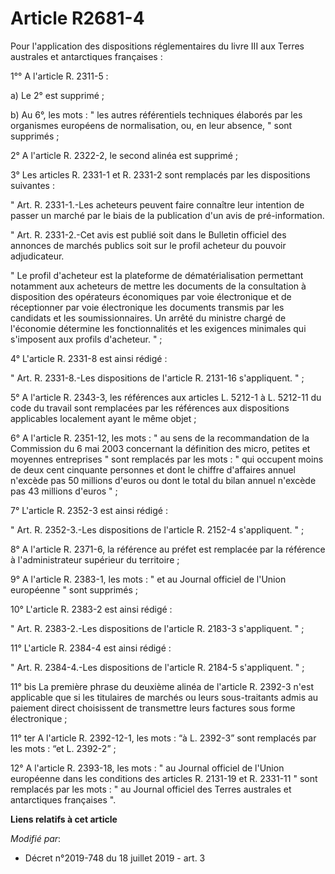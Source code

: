 # Article R2681-4

Pour l'application des dispositions réglementaires du livre III aux Terres australes et antarctiques françaises :

1°° A l'article R. 2311-5 :

a) Le 2° est supprimé ;

b) Au 6°, les mots : " les autres référentiels techniques élaborés par les organismes européens de normalisation, ou, en leur
absence, " sont supprimés ;

2° A l'article R. 2322-2, le second alinéa est supprimé ;

3° Les articles R. 2331-1 et R. 2331-2 sont remplacés par les dispositions suivantes :

" Art. R. 2331-1.-Les acheteurs peuvent faire connaître leur intention de passer un marché par le biais de la publication
d'un avis de pré-information.

" Art. R. 2331-2.-Cet avis est publié soit dans le Bulletin officiel des annonces de marchés publics soit sur le profil
acheteur du pouvoir adjudicateur.

" Le profil d'acheteur est la plateforme de dématérialisation permettant notamment aux acheteurs de mettre les documents de
la consultation à disposition des opérateurs économiques par voie électronique et de réceptionner par voie électronique les
documents transmis par les candidats et les soumissionnaires. Un arrêté du ministre chargé de l'économie détermine les
fonctionnalités et les exigences minimales qui s'imposent aux profils d'acheteur. " ;

4° L'article R. 2331-8 est ainsi rédigé :

" Art. R. 2331-8.-Les dispositions de l'article R. 2131-16 s'appliquent. " ;

5° A l'article R. 2343-3, les références aux articles L. 5212-1 à L. 5212-11 du code du travail sont remplacées par les
références aux dispositions applicables localement ayant le même objet ;

6° A l'article R. 2351-12, les mots : " au sens de la recommandation de la Commission du 6 mai 2003 concernant la définition
des micro, petites et moyennes entreprises " sont remplacés par les mots : " qui occupent moins de deux cent cinquante
personnes et dont le chiffre d'affaires annuel n'excède pas 50 millions d'euros ou dont le total du bilan annuel n'excède pas
43 millions d'euros " ;

7° L'article R. 2352-3 est ainsi rédigé :

" Art. R. 2352-3.-Les dispositions de l'article R. 2152-4 s'appliquent. " ;

8° A l'article R. 2371-6, la référence au préfet est remplacée par la référence à l'administrateur supérieur du territoire ;

9° A l'article R. 2383-1, les mots : " et au Journal officiel de l'Union européenne " sont supprimés ;

10° L'article R. 2383-2 est ainsi rédigé :

" Art. R. 2383-2.-Les dispositions de l'article R. 2183-3 s'appliquent. " ;

11° L'article R. 2384-4 est ainsi rédigé :

" Art. R. 2384-4.-Les dispositions de l'article R. 2184-5 s'appliquent. " ;

11° bis La première phrase du deuxième alinéa de l'article R. 2392-3 n'est applicable que si les titulaires de marchés ou
leurs sous-traitants admis au paiement direct choisissent de transmettre leurs factures sous forme électronique ;

11° ter A l'article R. 2392-12-1, les mots : “à L. 2392-3” sont remplacés par les mots : “et L. 2392-2” ;

12° A l'article R. 2393-18, les mots : " au Journal officiel de l'Union européenne dans les conditions des articles R.
2131-19 et R. 2331-11 " sont remplacés par les mots : " au Journal officiel des Terres australes et antarctiques françaises
".

**Liens relatifs à cet article**

_Modifié par_:

  - Décret n°2019-748 du 18 juillet 2019 - art. 3
